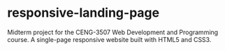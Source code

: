 # responsive-landing-page
Midterm project for the CENG-3507 Web Development and Programming course. A single-page responsive website built with HTML5 and CSS3.
